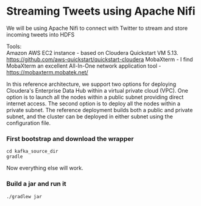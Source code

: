 Streaming Tweets using Apache Nifi
=================
We will be using Apache Nifi to connect with Twitter to stream and store incoming tweets into HDFS 

Tools:  
Amazon AWS EC2 instance - based on Cloudera Quickstart VM 5.13.  https://github.com/aws-quickstart/quickstart-cloudera 
MobaXterm - I find MobaXterm an excellent All-In-One network application tool - https://mobaxterm.mobatek.net/


 

In this reference architecture, we support two options for deploying Cloudera's Enterprise Data Hub within a virtual private cloud (VPC). One option is to launch all the nodes within a public subnet providing direct internet access. The second option is to deploy all the nodes within a private subnet. The reference deployment builds both a public and private subnet, and the cluster can be deployed in either subnet using the configuration file.



### First bootstrap and download the wrapper ###
    cd kafka_source_dir
    gradle

Now everything else will work.

### Build a jar and run it ###
    ./gradlew jar
